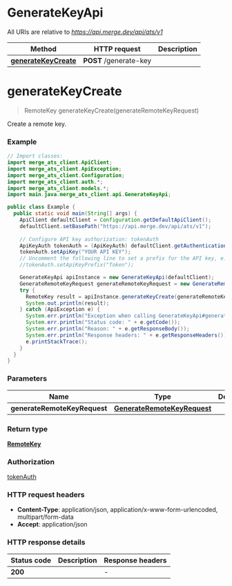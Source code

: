 # GenerateKeyApi

All URIs are relative to *https://api.merge.dev/api/ats/v1*

Method | HTTP request | Description
------------- | ------------- | -------------
[**generateKeyCreate**](GenerateKeyApi.md#generateKeyCreate) | **POST** /generate-key | 


<a name="generateKeyCreate"></a>
# **generateKeyCreate**
> RemoteKey generateKeyCreate(generateRemoteKeyRequest)



Create a remote key.

### Example
```java
// Import classes:
import merge_ats_client.ApiClient;
import merge_ats_client.ApiException;
import merge_ats_client.Configuration;
import merge_ats_client.auth.*;
import merge_ats_client.models.*;
import main.java.merge_ats_client.api.GenerateKeyApi;

public class Example {
  public static void main(String[] args) {
    ApiClient defaultClient = Configuration.getDefaultApiClient();
    defaultClient.setBasePath("https://api.merge.dev/api/ats/v1");
    
    // Configure API key authorization: tokenAuth
    ApiKeyAuth tokenAuth = (ApiKeyAuth) defaultClient.getAuthentication("tokenAuth");
    tokenAuth.setApiKey("YOUR API KEY");
    // Uncomment the following line to set a prefix for the API key, e.g. "Token" (defaults to null)
    //tokenAuth.setApiKeyPrefix("Token");

    GenerateKeyApi apiInstance = new GenerateKeyApi(defaultClient);
    GenerateRemoteKeyRequest generateRemoteKeyRequest = new GenerateRemoteKeyRequest(); // GenerateRemoteKeyRequest | 
    try {
      RemoteKey result = apiInstance.generateKeyCreate(generateRemoteKeyRequest);
      System.out.println(result);
    } catch (ApiException e) {
      System.err.println("Exception when calling GenerateKeyApi#generateKeyCreate");
      System.err.println("Status code: " + e.getCode());
      System.err.println("Reason: " + e.getResponseBody());
      System.err.println("Response headers: " + e.getResponseHeaders());
      e.printStackTrace();
    }
  }
}
```

### Parameters

Name | Type | Description  | Notes
------------- | ------------- | ------------- | -------------
 **generateRemoteKeyRequest** | [**GenerateRemoteKeyRequest**](GenerateRemoteKeyRequest.md)|  |

### Return type

[**RemoteKey**](RemoteKey.md)

### Authorization

[tokenAuth](../README.md#tokenAuth)

### HTTP request headers

 - **Content-Type**: application/json, application/x-www-form-urlencoded, multipart/form-data
 - **Accept**: application/json

### HTTP response details
| Status code | Description | Response headers |
|-------------|-------------|------------------|
**200** |  |  -  |

